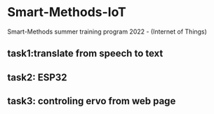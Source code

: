 # Smart-Methods-IoT
Smart-Methods summer training program 2022 - (Internet of Things)

task1:translate from speech to text 
-------------------------------------------------------
task2: ESP32 
-----------------------------------------------------
task3: controling ervo from web page
----------------------------------------------------
